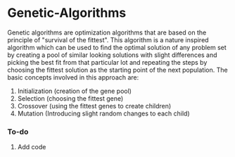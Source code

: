 # Genetic-Algorithms

Genetic algorithms are optimization algorithms that are based on the principle of "survival of the fittest". This algorithm is a nature inspired algorithm which can be used to find the optimal solution of any problem set by creating a pool of similar looking solutions with slight differences and picking the best fit from that particular lot and repeating the steps by choosing the fittest solution as the starting point of the next population. The basic concepts involved in this approach are: 
1. Initialization (creation of the gene pool)
2. Selection (choosing the fittest gene)
3. Crossover (using the fittest genes to create children)
4. Mutation (Introducing slight random changes to each child)


### To-do
1. Add code
